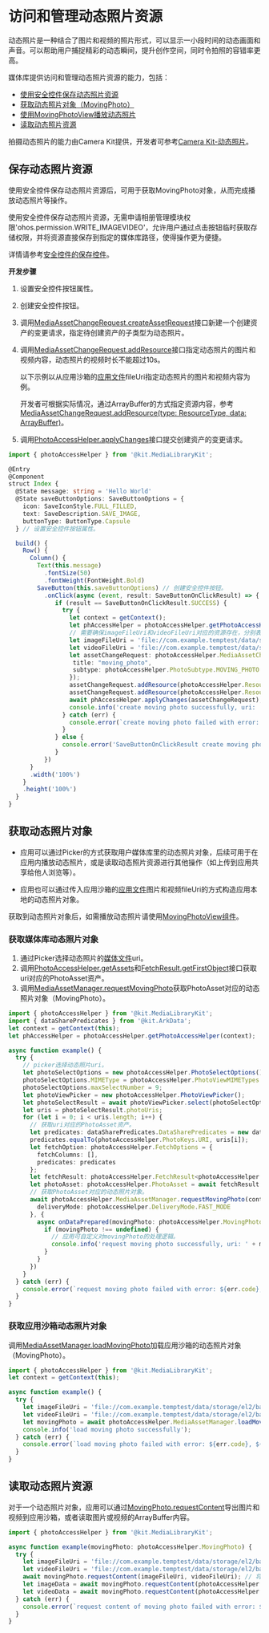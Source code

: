 # 访问和管理动态照片资源

动态照片是一种结合了图片和视频的照片形式，可以显示一小段时间的动态画面和声音。可以帮助用户捕捉精彩的动态瞬间，提升创作空间，同时令拍照的容错率更高。

媒体库提供访问和管理动态照片资源的能力，包括：

- [使用安全控件保存动态照片资源](#保存动态照片资源)
- [获取动态照片对象（MovingPhoto）](#获取动态照片对象)
- [使用MovingPhotoView播放动态照片](movingphotoview-guidelines.md)
- [读取动态照片资源](#读取动态照片资源)

拍摄动态照片的能力由Camera Kit提供，开发者可参考[Camera Kit-动态照片](../camera/camera-moving-photo.md)。

## 保存动态照片资源

使用安全控件保存动态照片资源后，可用于获取MovingPhoto对象，从而完成播放动态照片等操作。 

使用安全控件保存动态照片资源，无需申请相册管理模块权限'ohos.permission.WRITE_IMAGEVIDEO'，允许用户通过点击按钮临时获取存储权限，并将资源直接保存到指定的媒体库路径，使得操作更为便捷。

详情请参考[安全控件的保存控件](../../reference/apis-arkui/arkui-ts/ts-security-components-savebutton.md)。

**开发步骤**

1. 设置安全控件按钮属性。
2. 创建安全控件按钮。
3. 调用[MediaAssetChangeRequest.createAssetRequest](../../reference/apis-media-library-kit/js-apis-photoAccessHelper.md#createassetrequest11)接口新建一个创建资产的变更请求，指定待创建资产的子类型为动态照片。
4. 调用[MediaAssetChangeRequest.addResource](../../reference/apis-media-library-kit/js-apis-photoAccessHelper.md#addresource11)接口指定动态照片的图片和视频内容，动态照片的视频时长不能超过10s。
   
   以下示例以从应用沙箱的[应用文件](../../file-management/app-file-access.md)fileUri指定动态照片的图片和视频内容为例。
   
   开发者可根据实际情况，通过ArrayBuffer的方式指定资源内容，参考[MediaAssetChangeRequest.addResource(type: ResourceType, data: ArrayBuffer)](../../reference/apis-media-library-kit/js-apis-photoAccessHelper.md#addresource11-1)。

5. 调用[PhotoAccessHelper.applyChanges](../../reference/apis-media-library-kit/js-apis-photoAccessHelper.md#applychanges11)接口提交创建资产的变更请求。

```ts
import { photoAccessHelper } from '@kit.MediaLibraryKit';

@Entry
@Component
struct Index {
  @State message: string = 'Hello World'
  @State saveButtonOptions: SaveButtonOptions = {
    icon: SaveIconStyle.FULL_FILLED,
    text: SaveDescription.SAVE_IMAGE,
    buttonType: ButtonType.Capsule
  } // 设置安全控件按钮属性。

  build() {
    Row() {
      Column() {
        Text(this.message)
          .fontSize(50)
          .fontWeight(FontWeight.Bold)
        SaveButton(this.saveButtonOptions) // 创建安全控件按钮。
          .onClick(async (event, result: SaveButtonOnClickResult) => {
             if (result == SaveButtonOnClickResult.SUCCESS) {
               try {
                 let context = getContext();
                 let phAccessHelper = photoAccessHelper.getPhotoAccessHelper(context);
                 // 需要确保imageFileUri和videoFileUri对应的资源存在，分别表示待创建到媒体库的动态照片的图片和视频。
                 let imageFileUri = 'file://com.example.temptest/data/storage/el2/base/haps/entry/files/create_moving_photo.jpg';
                 let videoFileUri = 'file://com.example.temptest/data/storage/el2/base/haps/entry/files/create_moving_photo.mp4';
                 let assetChangeRequest: photoAccessHelper.MediaAssetChangeRequest = photoAccessHelper.MediaAssetChangeRequest.createAssetRequest(context, photoAccessHelper.PhotoType.IMAGE, "jpg", {
                  title: "moving_photo",
                  subtype: photoAccessHelper.PhotoSubtype.MOVING_PHOTO
                 });
                 assetChangeRequest.addResource(photoAccessHelper.ResourceType.IMAGE_RESOURCE, imageFileUri);
                 assetChangeRequest.addResource(photoAccessHelper.ResourceType.VIDEO_RESOURCE, videoFileUri);
                 await phAccessHelper.applyChanges(assetChangeRequest);
                 console.info('create moving photo successfully, uri: ' + assetChangeRequest.getAsset().uri);
               } catch (err) {
                 console.error(`create moving photo failed with error: ${err.code}, ${err.message}`);
               }
             } else {
               console.error('SaveButtonOnClickResult create moving photo failed');
             }
          })
      }
      .width('100%')
    }
    .height('100%')
  }
}
```

## 获取动态照片对象

- 应用可以通过Picker的方式获取用户媒体库里的动态照片对象，后续可用于在应用内播放动态照片，或是读取动态照片资源进行其他操作（如上传到应用共享给他人浏览等）。

- 应用也可以通过传入应用沙箱的[应用文件](../../file-management/app-file-access.md)图片和视频fileUri的方式构造应用本地的动态照片对象。

获取到动态照片对象后，如需播放动态照片请使用[MovingPhotoView组件](movingphotoview-guidelines.md)。

### 获取媒体库动态照片对象

1. 通过Picker选择动态照片的[媒体文件](../../file-management/user-file-uri-intro.md#媒体文件uri)uri。
2. 调用[PhotoAccessHelper.getAssets](../../reference/apis-media-library-kit/js-apis-photoAccessHelper.md#getassets-1)和[FetchResult.getFirstObject](../../reference/apis-media-library-kit/js-apis-photoAccessHelper.md#getfirstobject-1)接口获取uri对应的PhotoAsset资产。
3. 调用[MediaAssetManager.requestMovingPhoto](../../reference/apis-media-library-kit/js-apis-photoAccessHelper.md#requestmovingphoto12)获取PhotoAsset对应的动态照片对象（MovingPhoto）。

```ts
import { photoAccessHelper } from '@kit.MediaLibraryKit';
import { dataSharePredicates } from '@kit.ArkData';
let context = getContext(this);
let phAccessHelper = photoAccessHelper.getPhotoAccessHelper(context);

async function example() {
  try {
    // picker选择动态照片uri。
    let photoSelectOptions = new photoAccessHelper.PhotoSelectOptions();
    photoSelectOptions.MIMEType = photoAccessHelper.PhotoViewMIMETypes.MOVING_PHOTO_IMAGE_TYPE;
    photoSelectOptions.maxSelectNumber = 9;
    let photoViewPicker = new photoAccessHelper.PhotoViewPicker();
    let photoSelectResult = await photoViewPicker.select(photoSelectOptions);
    let uris = photoSelectResult.photoUris;
    for (let i = 0; i < uris.length; i++) {
      // 获取uri对应的PhotoAsset资产。
      let predicates: dataSharePredicates.DataSharePredicates = new dataSharePredicates.DataSharePredicates();
      predicates.equalTo(photoAccessHelper.PhotoKeys.URI, uris[i]);
      let fetchOption: photoAccessHelper.FetchOptions = {
        fetchColumns: [],
        predicates: predicates
      };
      let fetchResult: photoAccessHelper.FetchResult<photoAccessHelper.PhotoAsset> = await phAccessHelper.getAssets(fetchOption);
      let photoAsset: photoAccessHelper.PhotoAsset = await fetchResult.getFirstObject();
      // 获取PhotoAsset对应的动态照片对象。
      await photoAccessHelper.MediaAssetManager.requestMovingPhoto(context, photoAsset, {
        deliveryMode: photoAccessHelper.DeliveryMode.FAST_MODE
      }, {
        async onDataPrepared(movingPhoto: photoAccessHelper.MovingPhoto) {
          if (movingPhoto !== undefined) {
            // 应用可自定义对movingPhoto的处理逻辑。
            console.info('request moving photo successfully, uri: ' + movingPhoto.getUri());
          }
        }
      })
    }
  } catch (err) {
    console.error(`request moving photo failed with error: ${err.code}, ${err.message}`);
  }
}
```

### 获取应用沙箱动态照片对象

调用[MediaAssetManager.loadMovingPhoto](../../reference/apis-media-library-kit/js-apis-photoAccessHelper.md#loadmovingphoto12)加载应用沙箱的动态照片对象（MovingPhoto）。

```ts
import { photoAccessHelper } from '@kit.MediaLibraryKit';
let context = getContext(this);

async function example() {
  try {
    let imageFileUri = 'file://com.example.temptest/data/storage/el2/base/haps/entry/files/local_moving_photo.jpg';
    let videoFileUri = 'file://com.example.temptest/data/storage/el2/base/haps/entry/files/local_moving_photo.mp4';
    let movingPhoto = await photoAccessHelper.MediaAssetManager.loadMovingPhoto(context, imageFileUri, videoFileUri);
    console.info('load moving photo successfully');
  } catch (err) {
    console.error(`load moving photo failed with error: ${err.code}, ${err.message}`);
  }
}
```

## 读取动态照片资源

对于一个动态照片对象，应用可以通过[MovingPhoto.requestContent](../../reference/apis-media-library-kit/js-apis-photoAccessHelper.md#requestcontent12)导出图片和视频到应用沙箱，或者读取图片或视频的ArrayBuffer内容。

```ts
import { photoAccessHelper } from '@kit.MediaLibraryKit';

async function example(movingPhoto: photoAccessHelper.MovingPhoto) {
  try {
    let imageFileUri = 'file://com.example.temptest/data/storage/el2/base/haps/entry/files/request_moving_photo.jpg';
    let videoFileUri = 'file://com.example.temptest/data/storage/el2/base/haps/entry/files/request_moving_photo.mp4';
    await movingPhoto.requestContent(imageFileUri, videoFileUri); // 将动态照片导出到应用沙箱。
    let imageData = await movingPhoto.requestContent(photoAccessHelper.ResourceType.IMAGE_RESOURCE); // 读取图片的ArrayBuffer内容。
    let videoData = await movingPhoto.requestContent(photoAccessHelper.ResourceType.VIDEO_RESOURCE); // 读取视频的ArrayBuffer内容。
  } catch (err) {
    console.error(`request content of moving photo failed with error: ${err.code}, ${err.message}`);
  }
}
```
